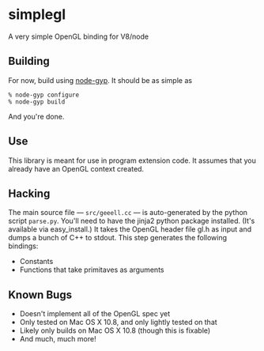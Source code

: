 simplegl
========

A very simple OpenGL binding for V8/node

Building
--------

For now, build using [node-gyp](https://github.com/TooTallNate/node-gyp).  It should
be as simple as

    % node-gyp configure
    % node-gyp build

And you're done.

Use
---

This library is meant for use in program extension code.  It assumes that you already
have an OpenGL context created.

Hacking
-------

The main source file &mdash; `src/geeell.cc` &mdash; is auto-generated by the python
script `parse.py`.  You'll need to have the jinja2 python package installed.
(It's available via easy_install.)  It takes the OpenGL header file gl.h as input
and dumps a bunch of C++ to stdout.  This step generates the following bindings:

- Constants
- Functions that take primitaves as arguments


Known Bugs
----------

- Doesn't implement all of the OpenGL spec yet
- Only tested on Mac OS X 10.8, and only lightly tested on that
- Likely only builds on Mac OS X 10.8 (though this is fixable)
- And much, much more!


